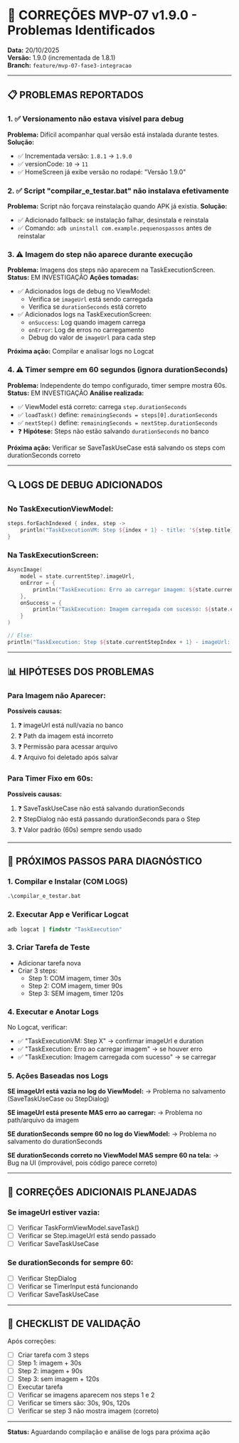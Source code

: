 # 🐛 CORREÇÕES MVP-07 v1.9.0 - Problemas Identificados

**Data:** 20/10/2025  
**Versão:** 1.9.0 (incrementada de 1.8.1)  
**Branch:** `feature/mvp-07-fase3-integracao`

---

## 📋 PROBLEMAS REPORTADOS

### 1. ✅ **Versionamento não estava visível para debug**
**Problema:** Difícil acompanhar qual versão está instalada durante testes.
**Solução:**
- ✅ Incrementada versão: `1.8.1` → `1.9.0`
- ✅ versionCode: `10` → `11`
- ✅ HomeScreen já exibe versão no rodapé: "Versão 1.9.0"

### 2. ✅ **Script "compilar_e_testar.bat" não instalava efetivamente**
**Problema:** Script não forçava reinstalação quando APK já existia.
**Solução:**
- ✅ Adicionado fallback: se instalação falhar, desinstala e reinstala
- ✅ Comando: `adb uninstall com.example.pequenospassos` antes de reinstalar

### 3. ⚠️ **Imagem do step não aparece durante execução**
**Problema:** Imagens dos steps não aparecem na TaskExecutionScreen.
**Status:** EM INVESTIGAÇÃO
**Ações tomadas:**
- ✅ Adicionados logs de debug no ViewModel:
  - Verifica se `imageUrl` está sendo carregada
  - Verifica se `durationSeconds` está correto
- ✅ Adicionados logs na TaskExecutionScreen:
  - `onSuccess`: Log quando imagem carrega
  - `onError`: Log de erros no carregamento
  - Debug do valor de `imageUrl` para cada step

**Próxima ação:** Compilar e analisar logs no Logcat

### 4. ⚠️ **Timer sempre em 60 segundos (ignora durationSeconds)**
**Problema:** Independente do tempo configurado, timer sempre mostra 60s.
**Status:** EM INVESTIGAÇÃO
**Análise realizada:**
- ✅ ViewModel está correto: carrega `step.durationSeconds`
- ✅ `loadTask()` define: `remainingSeconds = steps[0].durationSeconds`
- ✅ `nextStep()` define: `remainingSeconds = nextStep.durationSeconds`
- ❓ **Hipótese:** Steps não estão salvando `durationSeconds` no banco

**Próxima ação:** Verificar se SaveTaskUseCase está salvando os steps com durationSeconds correto

---

## 🔍 LOGS DE DEBUG ADICIONADOS

### No TaskExecutionViewModel:
```kotlin
steps.forEachIndexed { index, step ->
    println("TaskExecutionVM: Step ${index + 1} - title: '${step.title}', imageUrl: '${step.imageUrl}', duration: ${step.durationSeconds}s")
}
```

### Na TaskExecutionScreen:
```kotlin
AsyncImage(
    model = state.currentStep?.imageUrl,
    onError = { 
        println("TaskExecution: Erro ao carregar imagem: ${state.currentStep?.imageUrl}")
    },
    onSuccess = {
        println("TaskExecution: Imagem carregada com sucesso: ${state.currentStep?.imageUrl}")
    }
)

// Else:
println("TaskExecution: Step ${state.currentStepIndex + 1} - imageUrl: '${state.currentStep?.imageUrl}'")
```

---

## 📊 HIPÓTESES DOS PROBLEMAS

### Para Imagem não Aparecer:
**Possíveis causas:**
1. ❓ imageUrl está null/vazia no banco
2. ❓ Path da imagem está incorreto
3. ❓ Permissão para acessar arquivo
4. ❓ Arquivo foi deletado após salvar

### Para Timer Fixo em 60s:
**Possíveis causas:**
1. ❓ SaveTaskUseCase não está salvando durationSeconds
2. ❓ StepDialog não está passando durationSeconds para o Step
3. ❓ Valor padrão (60s) sempre sendo usado

---

## 🧪 PRÓXIMOS PASSOS PARA DIAGNÓSTICO

### 1. Compilar e Instalar (COM LOGS)
```cmd
.\compilar_e_testar.bat
```

### 2. Executar App e Verificar Logcat
```cmd
adb logcat | findstr "TaskExecution"
```

### 3. Criar Tarefa de Teste
- Adicionar tarefa nova
- Criar 3 steps:
  - Step 1: COM imagem, timer 30s
  - Step 2: COM imagem, timer 90s
  - Step 3: SEM imagem, timer 120s

### 4. Executar e Anotar Logs
No Logcat, verificar:
- ✅ "TaskExecutionVM: Step X" → confirmar imageUrl e duration
- ✅ "TaskExecution: Erro ao carregar imagem" → se houver erro
- ✅ "TaskExecution: Imagem carregada com sucesso" → se carregar

### 5. Ações Baseadas nos Logs

**SE imageUrl está vazia no log do ViewModel:**
→ Problema no salvamento (SaveTaskUseCase ou StepDialog)

**SE imageUrl está presente MAS erro ao carregar:**
→ Problema no path/arquivo da imagem

**SE durationSeconds sempre 60 no log do ViewModel:**
→ Problema no salvamento do durationSeconds

**SE durationSeconds correto no ViewModel MAS sempre 60 na tela:**
→ Bug na UI (improvável, pois código parece correto)

---

## 🔧 CORREÇÕES ADICIONAIS PLANEJADAS

### Se imageUrl estiver vazia:
- [ ] Verificar TaskFormViewModel.saveTask()
- [ ] Verificar se Step.imageUrl está sendo passado
- [ ] Verificar SaveTaskUseCase

### Se durationSeconds for sempre 60:
- [ ] Verificar StepDialog
- [ ] Verificar se TimerInput está funcionando
- [ ] Verificar SaveTaskUseCase

---

## 📝 CHECKLIST DE VALIDAÇÃO

Após correções:
- [ ] Criar tarefa com 3 steps
- [ ] Step 1: imagem + 30s
- [ ] Step 2: imagem + 90s
- [ ] Step 3: sem imagem + 120s
- [ ] Executar tarefa
- [ ] Verificar se imagens aparecem nos steps 1 e 2
- [ ] Verificar se timers são: 30s, 90s, 120s
- [ ] Verificar se step 3 não mostra imagem (correto)

---

**Status:** Aguardando compilação e análise de logs para próxima ação

